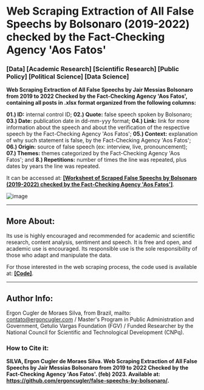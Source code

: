 # Web Scraping Extraction of All False Speechs by Bolsonaro (2019-2022) checked by the Fact-Checking Agency 'Aos Fatos'

### [Data] [Academic Research] [Scientific Research] [Public Policy] [Political Science] [Data Science]

**Web Scraping Extraction of All False Speechs by Jair Messias Bolsonaro from 2019 to 2022 Checked by the Fact-Checking Agency 'Aos Fatos', containing all posts in .xlsx format organized from the following columns:**

**01.) ID:** internal control ID; **02.) Quote:** false speech spoken by Bolsonaro; **03.) Date:** publication date in dd-mm-yyy format; **04.) Link:** link for more information about the speech and about the verification of the respective speech by the Fact-Checking Agency 'Aos Fatos'; **05.) Context:** explanation of why such statement is false, by the Fact-Checking Agency 'Aos Fatos'; **06.) Origin:** source of false speech (ex: interview, live, pronouncement); **07.) Themes:** themes categorized by the Fact-Checking Agency 'Aos Fatos'; and **8.) Repetitions:** number of times the line was repeated, plus dates by years the line was repeated.

It can be accessed at: **<a href="https://github.com/ergoncugler/false-speechs-by-bolsonaro/blob/main/Todas%20as%20Falas%20Falsas%20de%20Bolsonaro%20-%202019%20a%202022%20-%20Extra%C3%A7%C3%A3o%20WebScraping%20do%20AosFatos.xlsx">[Worksheet of Scraped False Speechs by Bolsonaro (2019-2022) checked by the Fact-Checking Agency 'Aos Fatos']</a>**.

![image](https://user-images.githubusercontent.com/81989837/219993036-4be60bc4-57b4-4bb7-bf5e-83f9550e1524.png)

___

## More About:

Its use is highly encouraged and recommended for academic and scientific research, content analysis, sentiment and speech. It is free and open, and academic use is encouraged. Its responsible use is the sole responsibility of those who adapt and manipulate the data.

For those interested in the web scraping process, the code used is available at: **<a href="https://github.com/ergoncugler/false-speechs-by-bolsonaro/blob/main/web-scraping-aos-fatos.py">[Code]</a>**.

___

## Author Info:

Ergon Cugler de Moraes Silva, from Brazil, mailto: <a href="contato@ergoncugler.com">contato@ergoncugler.com</a> / Master's Program in Public Administration and Government, Getulio Vargas Foundation (FGV) / Funded Researcher by the National Council for Scientific and Technological Development (CNPq).

### How to Cite it:

**SILVA, Ergon Cugler de Moraes Silva. Web Scraping Extraction of All False Speechs by Jair Messias Bolsonaro from 2019 to 2022 Checked by the Fact-Checking Agency 'Aos Fatos'. (feb) 2023. Available at: <a>https://github.com/ergoncugler/false-speechs-by-bolsonaro/</a>.**
